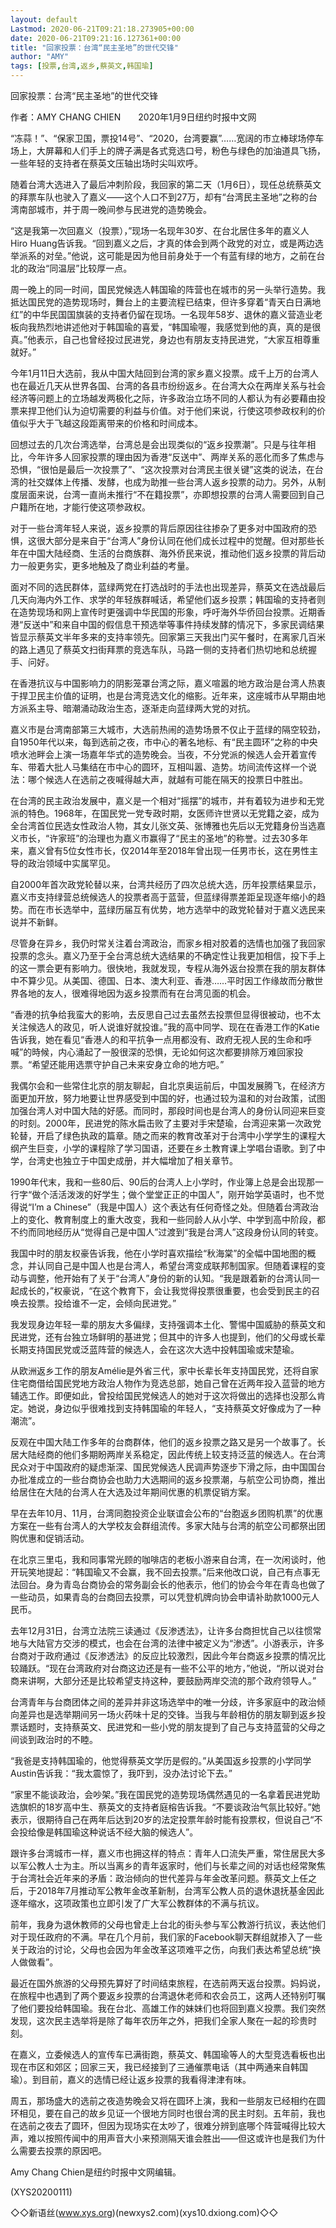 ```yaml
---
layout: default
Lastmod: 2020-06-21T09:21:18.273905+00:00
date: 2020-06-21T09:21:16.127361+00:00
title: "回家投票：台湾“民主圣地”的世代交锋"
author: "AMY"
tags: [投票,台湾,返乡,蔡英文,韩国瑜]
---
```


回家投票：台湾“民主圣地”的世代交锋

作者：AMY CHANG CHIEN　　2020年1月9日纽约时报中文网

“冻蒜！”、“保家卫国，票投14号”、“2020，台湾要赢”……宽阔的市立棒球场停车场上，大屏幕和人们手上的牌子满是各式竞选口号，粉色与绿色的加油道具飞扬，一些年轻的支持者在蔡英文压轴出场时尖叫欢呼。

随着台湾大选进入了最后冲刺阶段，我回家的第二天（1月6日），现任总统蔡英文的拜票车队也驶入了嘉义——这个人口不到27万，却有“台湾民主圣地”之称的台湾南部城市，并于周一晚间参与民进党的造势晚会。

“这是我第一次回嘉义（投票），”现场一名现年30岁、在台北居住多年的嘉义人Hiro Huang告诉我。“回到嘉义之后，才真的体会到两个政党的对立，或是两边选举派系的对垒。”他说，这可能是因为他目前身处于一个有蓝有绿的地方，之前在台北的政治“同温层”比较厚一点。

周一晚上的同一时间，国民党候选人韩国瑜的阵营也在城市的另一头举行造势。我抵达国民党的造势现场时，舞台上的主要流程已结束，但许多穿着“青天白日满地红”的中华民国国旗装的支持者仍留在现场。一名现年58岁、退休的嘉义营造业老板向我热烈地讲述他对于韩国瑜的喜爱，“韩国瑜喔，我感觉到他的真，真的是很真。”他表示，自己也曾经投过民进党，身边也有朋友支持民进党，“大家互相尊重就好。”

今年1月11日大选前，我从中国大陆回到台湾的家乡嘉义投票。成千上万的台湾人也在最近几天从世界各国、台湾的各县市纷纷返乡。在台湾大众在两岸关系与社会经济等问题上的立场越发两极化之际，许多政治立场不同的人都认为有必要藉由投票来捍卫他们认为迫切需要的利益与价值。对于他们来说，行使这项参政权利的价值似乎大于飞越这段距离带来的价格和时间成本。

回想过去的几次台湾选举，台湾总是会出现类似的“返乡投票潮”。只是与往年相比，今年许多人回家投票的理由因为香港“反送中”、两岸关系的恶化而多了焦虑与恐惧，“很怕是最后一次投票了”、“这次投票对台湾民主很关键”这类的说法，在台湾的社交媒体上传播、发酵，也成为助推一些台湾人返乡投票的动力。另外，从制度层面来说，台湾一直尚未推行“不在籍投票”，亦即想投票的台湾人需要回到自己户籍所在地，才能行使这项参政权。

对于一些台湾年轻人来说，返乡投票的背后原因往往掺杂了更多对中国政府的恐惧，这很大部分是来自于“台湾人”身份认同在他们成长过程中的觉醒。但对那些长年在中国大陆经商、生活的台商族群、海外侨民来说，推动他们返乡投票的背后动力一般更务实，更多地触及了商业利益的考量。

面对不同的选民群体，蓝绿两党在打选战时的手法也出现差异，蔡英文在选战最后几天向海内外工作、求学的年轻族群喊话，希望他们返乡投票；韩国瑜的支持者则在造势现场和网上宣传时更强调中华民国的形象，呼吁海外华侨回台投票。近期香港“反送中”和来自中国的假信息干预选举等事件持续发酵的情况下，多家民调结果皆显示蔡英文半年多来的支持率领先。回家第三天我出门买午餐时，在离家几百米的路上遇见了蔡英文扫街拜票的竞选车队，马路一侧的支持者们热切地和总统握手、问好。

在香港抗议与中国影响力的阴影笼罩台湾之际，嘉义喧嚣的地方政治是台湾人热衷于捍卫民主价值的证明，也是台湾竞选文化的缩影。近年来，这座城市从早期由地方派系主导、暗潮涌动政治生态，逐渐走向蓝绿两大党的对抗。

嘉义市是台湾南部第三大城市，大选前热闹的造势场景不仅止于蓝绿的隔空较劲，自1950年代以来，每到选前之夜，市中心的著名地标、有“民主圆环”之称的中央喷水池畔会上演一场嘉年华式的造势晚会。当夜，不分党派的候选人会开着宣传车、带着大批人马集结在市中心的圆环，互相叫嚣、造势。坊间流传这样一个说法：哪个候选人在选前之夜喊得越大声，就越有可能在隔天的投票日中胜出。

在台湾的民主政治发展中，嘉义是一个相对“摇摆”的城市，并有着较为进步和无党派的特色。1968年，在国民党一党专政时期，女医师许世贤以无党籍之姿，成为全台湾首位民选女性政治人物，其女儿张文英、张博雅也先后以无党籍身份当选嘉义市长，“许家班”的治理也为嘉义市赢得了“民主的圣地”的称誉。过去30多年来，嘉义曾有5位女性市长，仅2014年至2018年曾出现一任男市长，这在男性主导的政治领域中实属罕见。

自2000年首次政党轮替以来，台湾共经历了四次总统大选，历年投票结果显示，嘉义市支持绿营总统候选人的投票者高于蓝营，但蓝绿得票差距呈现逐年缩小的趋势。而在市长选举中，蓝绿历届互有优势，地方选举中的政党轮替对于嘉义选民来说并不新鲜。

尽管身在异乡，我仍时常关注着台湾政治，而家乡相对胶着的选情也加强了我回家投票的念头。嘉义乃至于全台湾总统大选结果的不确定性让我更加相信，投下手上的这一票会更有影响力。很快地，我就发现，专程从海外返台投票在我的朋友群体中不算少见。从美国、德国、日本、澳大利亚、香港……平时因工作缘故而分散世界各地的友人，很难得地因为返乡投票而有在台湾见面的机会。

“香港的抗争给我蛮大的影响，去反思自己过去虽然去投票但显得很被动，也不太关注候选人的政见，听人说谁好就投谁。”我的高中同学、现在在香港工作的Katie告诉我，她在看见“香港人的和平抗争一点用都没有、政府无视人民的生命和呼喊”的時候，内心涌起了一股很深的恐惧，无论如何这次都要排除万难回家投票。“希望还能用选票守护自己未来安身立命的地方吧。”

我偶尔会和一些常住北京的朋友聊起，自北京奥运前后，中国发展腾飞，在经济方面更加开放，努力地要让世界感受到中国的好，也通过较为温和的对台政策，试图加强台湾人对中国大陆的好感。而同时，那段时间也是台湾人的身份认同迎来巨变的时刻。2000年，民进党的陈水扁击败了主要对手宋楚瑜，台湾迎来第一次政党轮替，开启了绿色执政的篇章。随之而来的教育改革对于台湾中小学学生的课程大纲产生巨变，小学的课程除了学习国语，还要在乡土教育课上学唱台语歌。到了中学，台湾史也独立于中国史成册，并大幅增加了相关章节。

1990年代末，我和一些80后、90后的台湾人上小学时，作业簿上总是会出现那一行字“做个活活泼泼的好学生；做个堂堂正正的中国人”，刚开始学英语时，也不觉得说“I’m a Chinese”（我是中国人）这个表达有任何奇怪之处。但随着台湾政治上的变化、教育制度上的重大改变，我和一些同龄人从小学、中学到高中阶段，都不约而同地经历从“觉得自己是中国人”过渡到“我是台湾人”这段身份认同的转变。

我国中时的朋友权豪告诉我，他在小学时喜欢描绘“秋海棠”的全幅中国地图的概念，并认同自己是中国人也是台湾人，希望台湾变成联邦制国家。但随着课程的变动与调整，他开始有了关于“台湾人”身份的新的认知。“我是跟着新的台湾认同一起成长的，”权豪说，“在这个教育下，会让我觉得投票很重要，也会受到民主的召唤去投票。投给谁不一定，会倾向民进党。”

我发现身边年轻一辈的朋友大多偏绿，支持强调本土化、警惕中国威胁的蔡英文和民进党，还有台独立场鲜明的基进党；但其中的许多人也提到，他们的父母或长辈长期支持国民党或泛蓝阵营的候选人，会在这次大选中投韩国瑜或宋楚瑜。

从欧洲返乡工作的朋友Amélie是外省三代，家中长辈长年支持国民党，还将自家住宅商借给国民党地方政治人物作为竞选总部，她自己曾在近两年投入蓝营的地方辅选工作。即便如此，曾投给国民党候选人的她对于这次将做出的选择也没那么肯定。她说，身边似乎很难找到支持韩国瑜的年轻人，“支持蔡英文好像成为了一种潮流”。

反观在中国大陆工作多年的台商群体，他们的返乡投票之路又是另一个故事了。长居大陆经商的他们多期盼两岸关系稳定，因此传统上较支持泛蓝的候选人。在台湾民众对于中国政府的疑虑渐深、国民党候选人民调声势逐步下滑之际，由中国国台办批准成立的一些台商协会也助力大选期间的返乡投票潮，与航空公司协商，推出给居住在大陆的台湾人在大选及过年期间优惠的机票促销方案。

早在去年10月、11月，台湾同胞投资企业联谊会公布的“台胞返乡团购机票”的优惠方案在一些有台湾人的大学校友会群组流传。多家大陆与台湾的航空公司都祭出团购优惠和促销活动。

在北京三里屯，我和同事常光顾的咖啡店的老板小游来自台湾，在一次闲谈时，他开玩笑地提起：“韩国瑜又不会赢，我不回去投票。”后来他改口说，自己有点事无法回台。身为青岛台商协会的常务副会长的他表示，他们的协会今年在青岛也做了一些动员，如果青岛的台商回去投票，可以凭登机牌向协会申请补助款1000元人民币。

去年12月31日，台湾立法院三读通过《反渗透法》，让许多台商担忧自己以往惯常地与大陆官方交涉的模式，也会在台湾的法律中被定义为“渗透”。小游表示，许多台商对于政府通过《反渗透法》的反应比较激烈，因此今年台商返乡投票的情况比较踊跃。“现在台湾政府对台商这边还是有一些不公平的地方，”他说，“所以说对台商来讲啊，大部分还是比较希望支持这种，要鼓励两岸交流的那个政府领导人。”

台湾青年与台商团体之间的差异并非这场选举中的唯一分歧，许多家庭中的政治倾向差异也是选举期间另一场火药味十足的交锋。当我与年龄相仿的朋友聊到返乡投票话题时，支持蔡英文、民进党和一些小党的朋友提到了自己与支持蓝营的父母之间谈到政治时的不睦。

“我爸是支持韩国瑜的，他觉得蔡英文学历是假的。”从美国返乡投票的小学同学Austin告诉我：“我太震惊了，我吓到，没办法讨论下去。”

“家里不能谈政治，会吵架。”我在国民党的造势现场偶然遇见的一名拿着民进党助选旗帜的18岁高中生、蔡英文的支持者庭榕告诉我。“不要谈政治气氛比较好。”她表示，很期待自己在两年后达到20岁的法定投票年龄时能有投票权，但说自己“不会投给像是韩国瑜这种说话不经大脑的候选人”。

跟许多台湾城市一样，嘉义市也拥这样的特点：青年人口流失严重，常住居民大多以军公教人士为主。所以当离乡的青年返家时，他们与长辈之间的对话也经常聚焦于台湾社会近年来的矛盾：政治倾向的世代差异与年金改革问题。蔡英文上任之后，于2018年7月推动军公教年金改革新制，台湾军公教人员的退休退抚基金因此逐年缩水，这项政策也立即引发了广大军公教群体的不满与抗议。

前年，我身为退休教师的父母也曾走上台北的街头参与军公教游行抗议，表达他们对于现任政府的不满。早在几个月前，我们家的Facebook聊天群组就掺入了一些关于政治的讨论，父母也会因为年金改革这项难平之伤，向我们表达希望总统“换人做做看”。

最近在国外旅游的父母预先算好了时间结束旅程，在选前两天返台投票。妈妈说，在旅程中也遇到了两个要返乡投票的台湾退休老师和农会员工，这两人还特别叮嘱了他们要投给韩国瑜。我在台北、高雄工作的妹妹们也将回到嘉义投票。我们突然发现，这次民主选举将是除了每年农历年之外，把我们全家人聚在一起的珍贵时刻。

在嘉义，立委候选人的宣传车已满街跑，蔡英文、韩国瑜等人的大型竞选看板也出现在市区和郊区；回家三天，我已经接到了三通催票电话（其中两通来自韩国瑜）。到目前，嘉义的选情已经让返乡投票的我看得津津有味。

周五，那场盛大的选前之夜造势晚会又将在圆环上演，我和一些朋友已经相约在圆环相见，要在自己的故乡见证一个很地方同时也很台湾的民主时刻。五年前，我也在选前之夜去了圆环，但因为现场实在太吵了，很难分辨到底哪个阵营喊得比较大声，难以按照传闻中的用声音大小来预测隔天谁会胜出——但这或许也是我们为什么需要去投票的原因吧。

Amy Chang Chien是纽约时报中文网编辑。

(XYS20200111)

◇◇新语丝(www.xys.org)(newxys2.com)(xys10.dxiong.com)◇◇

